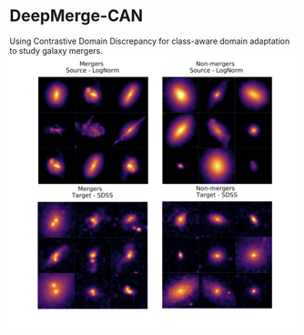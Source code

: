 # DeepMerge-CAN
Using Contrastive Domain Discrepancy for class-aware domain adaptation to study galaxy mergers.
![](images/mergers.png)
